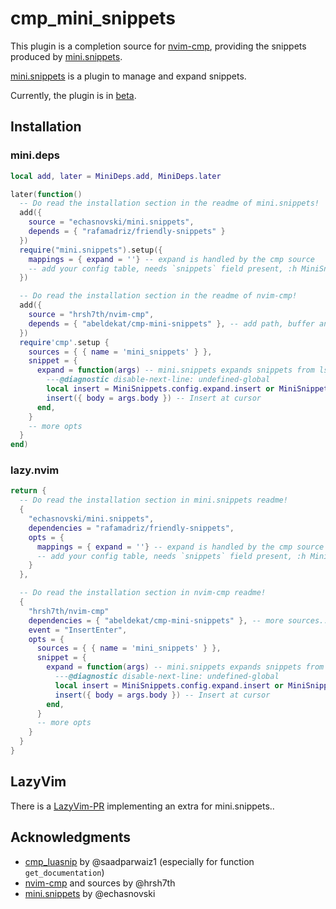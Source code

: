 # cmp_mini_snippets

This plugin is a completion source for [nvim-cmp],
providing the snippets produced by [mini.snippets].

[mini.snippets] is a plugin to manage and expand snippets.

Currently, the plugin is in [beta].

## Installation

### mini.deps

```lua
local add, later = MiniDeps.add, MiniDeps.later

later(function()
  -- Do read the installation section in the readme of mini.snippets!
  add({
    source = "echasnovski/mini.snippets",
    depends = { "rafamadriz/friendly-snippets" }
  })
  require("mini.snippets").setup({
    mappings = { expand = ''} -- expand is handled by the cmp source
    -- add your config table, needs `snippets` field present, :h MiniSnippets-examples
  })

  -- Do read the installation section in the readme of nvim-cmp!
  add({
    source = "hrsh7th/nvim-cmp",
    depends = { "abeldekat/cmp-mini-snippets" }, -- add path, buffer and more...
  })
  require'cmp'.setup {
    sources = { { name = 'mini_snippets' } },
    snippet = {
      expand = function(args) -- mini.snippets expands snippets from lsp...
        ---@diagnostic disable-next-line: undefined-global
        local insert = MiniSnippets.config.expand.insert or MiniSnippets.default_insert
        insert({ body = args.body }) -- Insert at cursor
      end,
    }
    -- more opts
  }
end)
```

### lazy.nvim

```lua
return {
  -- Do read the installation section in mini.snippets readme!
  {
    "echasnovski/mini.snippets",
    dependencies = "rafamadriz/friendly-snippets",
    opts = {
      mappings = { expand = ''} -- expand is handled by the cmp source
      -- add your config table, needs `snippets` field present, :h MiniSnippets-examples
    }
  },

  -- Do read the installation section in nvim-cmp readme!
  {
    "hrsh7th/nvim-cmp"
    dependencies = { "abeldekat/cmp-mini-snippets" }, -- more sources...
    event = "InsertEnter",
    opts = {
      sources = { { name = 'mini_snippets' } },
      snippet = {
        expand = function(args) -- mini.snippets expands snippets from lsp...
          ---@diagnostic disable-next-line: undefined-global
          local insert = MiniSnippets.config.expand.insert or MiniSnippets.default_insert
          insert({ body = args.body }) -- Insert at cursor
        end,
      }
      -- more opts
    }
  }
}
```

## LazyVim

There is a [LazyVim-PR] implementing an extra for mini.snippets..

## Acknowledgments

- [cmp_luasnip] by @saadparwaiz1 (especially for function `get_documentation`)
- [nvim-cmp] and sources by @hrsh7th
- [mini.snippets] by @echasnovski

[mini.snippets]: https://github.com/echasnovski/mini.snippets
[nvim-cmp]: https://github.com/hrsh7th/nvim-cmp
[cmp_luasnip]: https://github.com/saadparwaiz1/cmp_luasnip
[LazyVim-PR]: https://github.com/LazyVim/LazyVim/pull/5274
[beta]: https://github.com/echasnovski/mini.nvim/issues/1428
